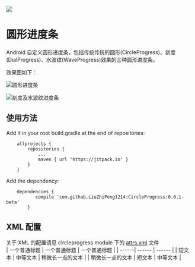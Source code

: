 [![](https://jitpack.io/v/LiuZhiPeng1214/CircleProgress.svg)](https://jitpack.io/#LiuZhiPeng1214/CircleProgress)
# 圆形进度条
Android 自定义圆形进度条，包括传统传统的圆形(CircleProgress)、刻度(DialProgress)、水波纹(WaveProgress)效果的三种圆形进度条。

效果图如下：

![圆形进度条](circle.gif)

![刻度及水波纹进度条](dialandwave.gif)

## 使用方法
Add it in your root build.gradle at the end of repositories:
```
	allprojects {
 		repositories {
 			...
 			maven { url 'https://jitpack.io' }
 		}
 	}
```
 Add the dependency:
```
	dependencies {
    	   compile 'com.github.LiuZhiPeng1214:CircleProgress:0.0.1-beta'
    	}
```

## XML 配置
关于 XML 的配置请见 circleprogress module 下的 [attrs.xml](circleprogress/src/main/res/values/attrs.xml) 文件<br>
| 一个普通标题 | 一个普通标题 | 一个普通标题 |
| ------| ------ | ------ |
| 短文本 | 中等文本 | 稍微长一点的文本 |
| 稍微长一点的文本 | 短文本 | 中等文本 |
